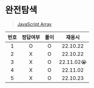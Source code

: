 # 완전탐색

> [JavaScript Array](../../../theory/brute_force.md)

| 번호 | 정답여부 | 풀이 |   재응시   |
| :--: | :------: | :--: | :--------: |
|  1   |    O     |  O   |  22.10.22  |
|  2   |    X     |  O   |  22.10.22  |
|  3   |    X     |  O   | 22.11.02😭 |
|  4   |    X     |  O   |  22.11.02  |
|  5   |    X     |  O   |  22.10.23  |
